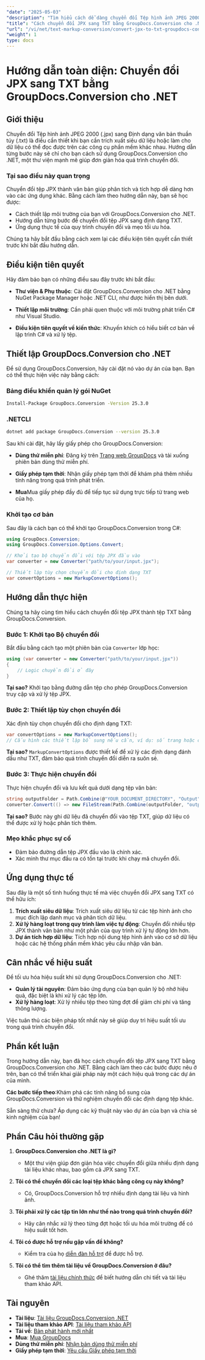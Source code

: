 ```yaml
---
"date": "2025-05-03"
"description": "Tìm hiểu cách dễ dàng chuyển đổi Tệp hình ảnh JPEG 2000 (JPX) sang Văn bản thuần túy (TXT) bằng GroupDocs.Conversion cho .NET. Làm theo hướng dẫn từng bước này để chuyển đổi liền mạch."
"title": "Cách chuyển đổi JPX sang TXT bằng GroupDocs.Conversion cho .NET&#58; Hướng dẫn từng bước"
"url": "/vi/net/text-markup-conversion/convert-jpx-to-txt-groupdocs-conversion-net/"
"weight": 1
type: docs
---
```

# Hướng dẫn toàn diện: Chuyển đổi JPX sang TXT bằng GroupDocs.Conversion cho .NET

## Giới thiệu

Chuyển đổi Tệp hình ảnh JPEG 2000 (.jpx) sang Định dạng văn bản thuần túy (.txt) là điều cần thiết khi bạn cần trích xuất siêu dữ liệu hoặc làm cho dữ liệu có thể đọc được trên các công cụ phần mềm khác nhau. Hướng dẫn từng bước này sẽ chỉ cho bạn cách sử dụng GroupDocs.Conversion cho .NET, một thư viện mạnh mẽ giúp đơn giản hóa quá trình chuyển đổi.

### Tại sao điều này quan trọng
Chuyển đổi tệp JPX thành văn bản giúp phân tích và tích hợp dễ dàng hơn vào các ứng dụng khác. Bằng cách làm theo hướng dẫn này, bạn sẽ học được:
- Cách thiết lập môi trường của bạn với GroupDocs.Conversion cho .NET.
- Hướng dẫn từng bước để chuyển đổi tệp JPX sang định dạng TXT.
- Ứng dụng thực tế của quy trình chuyển đổi và mẹo tối ưu hóa.

Chúng ta hãy bắt đầu bằng cách xem lại các điều kiện tiên quyết cần thiết trước khi bắt đầu hướng dẫn.

## Điều kiện tiên quyết

Hãy đảm bảo bạn có những điều sau đây trước khi bắt đầu:

- **Thư viện & Phụ thuộc**: Cài đặt GroupDocs.Conversion cho .NET bằng NuGet Package Manager hoặc .NET CLI, như được hiển thị bên dưới.
  
- **Thiết lập môi trường**: Cần phải quen thuộc với môi trường phát triển C# như Visual Studio.

- **Điều kiện tiên quyết về kiến thức**: Khuyến khích có hiểu biết cơ bản về lập trình C# và xử lý tệp.

## Thiết lập GroupDocs.Conversion cho .NET

Để sử dụng GroupDocs.Conversion, hãy cài đặt nó vào dự án của bạn. Bạn có thể thực hiện việc này bằng cách:

### Bảng điều khiển quản lý gói NuGet
```bash
Install-Package GroupDocs.Conversion -Version 25.3.0
```

### .NETCLI
```bash
dotnet add package GroupDocs.Conversion --version 25.3.0
```

Sau khi cài đặt, hãy lấy giấy phép cho GroupDocs.Conversion:
- **Dùng thử miễn phí**: Đăng ký trên [Trang web GroupDocs](https://purchase.groupdocs.com/buy) và tải xuống phiên bản dùng thử miễn phí.
  
- **Giấy phép tạm thời**: Nhận giấy phép tạm thời để khám phá thêm nhiều tính năng trong quá trình phát triển.

- **Mua**Mua giấy phép đầy đủ để tiếp tục sử dụng trực tiếp từ trang web của họ.

### Khởi tạo cơ bản
Sau đây là cách bạn có thể khởi tạo GroupDocs.Conversion trong C#:
```csharp
using GroupDocs.Conversion;
using GroupDocs.Conversion.Options.Convert;

// Khởi tạo bộ chuyển đổi với tệp JPX đầu vào
var converter = new Converter("path/to/your/input.jpx");

// Thiết lập tùy chọn chuyển đổi cho định dạng TXT
var convertOptions = new MarkupConvertOptions();
```

## Hướng dẫn thực hiện
Chúng ta hãy cùng tìm hiểu cách chuyển đổi tệp JPX thành tệp TXT bằng GroupDocs.Conversion.

### Bước 1: Khởi tạo Bộ chuyển đổi
Bắt đầu bằng cách tạo một phiên bản của `Converter` lớp học:
```csharp
using (var converter = new Converter("path/to/your/input.jpx"))
{
    // Logic chuyển đổi ở đây
}
```

**Tại sao?** Khởi tạo bằng đường dẫn tệp cho phép GroupDocs.Conversion truy cập và xử lý tệp JPX.

### Bước 2: Thiết lập tùy chọn chuyển đổi
Xác định tùy chọn chuyển đổi cho định dạng TXT:
```csharp
var convertOptions = new MarkupConvertOptions();
// Cấu hình các thiết lập bổ sung nếu cần, ví dụ: số trang hoặc các tùy chọn định dạng cụ thể
```

**Tại sao?** `MarkupConvertOptions` được thiết kế để xử lý các định dạng đánh dấu như TXT, đảm bảo quá trình chuyển đổi diễn ra suôn sẻ.

### Bước 3: Thực hiện chuyển đổi
Thực hiện chuyển đổi và lưu kết quả dưới dạng tệp văn bản:
```csharp
string outputFolder = Path.Combine(@"YOUR_DOCUMENT_DIRECTORY", "Output");
converter.Convert(() => new FileStream(Path.Combine(outputFolder, "output.txt"), FileMode.Create), convertOptions);
```

**Tại sao?** Bước này ghi dữ liệu đã chuyển đổi vào tệp TXT, giúp dữ liệu có thể được xử lý hoặc phân tích thêm.

### Mẹo khắc phục sự cố
- Đảm bảo đường dẫn tệp JPX đầu vào là chính xác.
- Xác minh thư mục đầu ra có tồn tại trước khi chạy mã chuyển đổi.

## Ứng dụng thực tế
Sau đây là một số tình huống thực tế mà việc chuyển đổi JPX sang TXT có thể hữu ích:
1. **Trích xuất siêu dữ liệu**: Trích xuất siêu dữ liệu từ các tệp hình ảnh cho mục đích lập danh mục và phân tích dữ liệu.
2. **Xử lý hàng loạt trong quy trình làm việc tự động**: Chuyển đổi nhiều tệp JPX thành văn bản như một phần của quy trình xử lý tự động lớn hơn.
3. **Dự án tích hợp dữ liệu**: Tích hợp nội dung tệp hình ảnh vào cơ sở dữ liệu hoặc các hệ thống phần mềm khác yêu cầu nhập văn bản.

## Cân nhắc về hiệu suất
Để tối ưu hóa hiệu suất khi sử dụng GroupDocs.Conversion cho .NET:
- **Quản lý tài nguyên**: Đảm bảo ứng dụng của bạn quản lý bộ nhớ hiệu quả, đặc biệt là khi xử lý các tệp lớn.
- **Xử lý hàng loạt**: Xử lý nhiều tệp theo từng đợt để giảm chi phí và tăng thông lượng.
  
Việc tuân thủ các biện pháp tốt nhất này sẽ giúp duy trì hiệu suất tối ưu trong quá trình chuyển đổi.

## Phần kết luận
Trong hướng dẫn này, bạn đã học cách chuyển đổi tệp JPX sang TXT bằng GroupDocs.Conversion cho .NET. Bằng cách làm theo các bước được nêu ở trên, bạn có thể triển khai giải pháp này một cách hiệu quả trong các dự án của mình.

**Các bước tiếp theo**:Khám phá các tính năng bổ sung của GroupDocs.Conversion và thử nghiệm chuyển đổi các định dạng tệp khác.

Sẵn sàng thử chưa? Áp dụng các kỹ thuật này vào dự án của bạn và chia sẻ kinh nghiệm của bạn!

## Phần Câu hỏi thường gặp
1. **GroupDocs.Conversion cho .NET là gì?**
   - Một thư viện giúp đơn giản hóa việc chuyển đổi giữa nhiều định dạng tài liệu khác nhau, bao gồm cả JPX sang TXT.
   
2. **Tôi có thể chuyển đổi các loại tệp khác bằng công cụ này không?**
   - Có, GroupDocs.Conversion hỗ trợ nhiều định dạng tài liệu và hình ảnh.

3. **Tôi phải xử lý các tập tin lớn như thế nào trong quá trình chuyển đổi?**
   - Hãy cân nhắc xử lý theo từng đợt hoặc tối ưu hóa môi trường để có hiệu suất tốt hơn.

4. **Tôi có được hỗ trợ nếu gặp vấn đề không?**
   - Kiểm tra của họ [diễn đàn hỗ trợ](https://forum.groupdocs.com/c/conversion/10) để được hỗ trợ.

5. **Tôi có thể tìm thêm tài liệu về GroupDocs.Conversion ở đâu?**
   - Ghé thăm [tài liệu chính thức](https://docs.groupdocs.com/conversion/net/) để biết hướng dẫn chi tiết và tài liệu tham khảo API.

## Tài nguyên
- **Tài liệu**: [Tài liệu GroupDocs.Conversion .NET](https://docs.groupdocs.com/conversion/net/)
- **Tài liệu tham khảo API**: [Tài liệu tham khảo API](https://reference.groupdocs.com/conversion/net/)
- **Tải về**: [Bản phát hành mới nhất](https://releases.groupdocs.com/conversion/net/)
- **Mua**: [Mua GroupDocs](https://purchase.groupdocs.com/buy)
- **Dùng thử miễn phí**: [Nhận bản dùng thử miễn phí](https://releases.groupdocs.com/conversion/net/)
- **Giấy phép tạm thời**: [Yêu cầu Giấy phép tạm thời](https://purchase.groupdocs.com/temporary-license/)